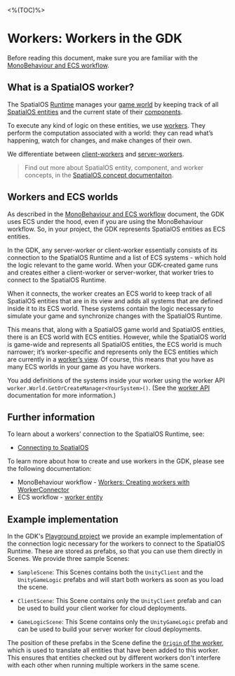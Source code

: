 [//]: # (Doc of docs reference 15)
<%(TOC)%>
# Workers: Workers in the GDK

Before reading this document, make sure you are familiar with the [MonoBehaviour and  ECS workflow]({{urlRoot}}/content/intro-workflows-spatialos-entities).

## What is a SpatialOS worker?

The SpatialOS [Runtime]({{urlRoot}}/content/glossary.md#spatialos-runtime) manages your [game world]({{urlRoot}}/content/glossary#world) by keeping track of all [SpatialOS entities]({{urlRoot}}/content/glossary#spatialos-entity) and the current state of their [components]({{urlRoot}}/content/glossary#spatialos-component).

To execute any kind of logic on these entities, we use [workers]({{urlRoot}}/content/glossary#worker).
They perform the computation associated with a world: they can read what’s happening, watch for changes, and make changes of their own.

We differentiate between [client-workers]({{urlRoot}}/content/glossary#client-worker) and [server-workers]({{urlRoot}}/content/glossary#server-worker).

>Find out more about SpatialOS entity, component, and worker concepts, in the [SpatialOS concept documentaiton](https://docs.improbable.io/reference/latest/shared/concepts/spatialos).

## Workers and ECS worlds

As described in the [MonoBehaviour and  ECS workflow]({{urlRoot}}/content/intro-workflows-spatialos-entities) document, the GDK uses ECS under the hood, even if you are using the MonoBehaviour workflow. So, in your project, the GDK represents SpatialOS entities as ECS entities.

In the GDK, any server-worker or client-worker essentially consists of its connection to the SpatialOS Runtime and a list of ECS systems - which hold the logic relevant to the game world. When your GDK-created game runs and creates either a client-worker or server-worker, that worker tries to connect to the SpatialOS Runtime.

When it connects, the worker creates an ECS world to keep track of all SpatialOS entities that are in its view and adds all systems that are defined inside it to its ECS world. These systems contain the logic necessary to simulate your game and synchronize changes with the SpatialOS Runtime.

This means that, along with a SpatialOS game world and SpatialOS entities, there is an ECS world with ECS entities. However, while the SpatialOS world is game-wide and represents all SpatialOS entities, the ECS world is much narrower; it’s worker-specific and represents only the ECS entities which are currently in a [worker’s view]({{urlRoot}}/content/glossary#worker-s-view).   Of course, this means that you have as many ECS worlds in your game as you have workers.

You add definitions of the systems inside your worker using the worker API `worker.World.GetOrCreateManager<YourSystem>()`. (See the [worker API]({{urlRoot}}/content/workers/api-worker) documentation for more information.)


## Further information

To learn about a workers’ connection to the SpatialOS Runtime, see:

  * [Connecting to SpatialOS]({{urlRoot}}/content/connecting-to-spatialos)

To learn more about how to create and use workers in the GDK, please see the following documentation:

  * MonoBehaviour workflow - [Workers: Creating workers with WorkerConnector]({{urlRoot}}/content/gameobject/creating-workers-with-workerconnector)
  * ECS workflow - [worker entity]({{urlRoot}}/content/workers/worker-entity)

## Example implementation

In the GDK's [Playground project](https://github.com/spatialos/gdk-for-unity/tree/master/workers/unity/Assets/Playground) we provide an example implementation of the connection logic necessary for the workers to connect to the SpatialOS Runtime. These are stored as prefabs, so that you can use them directly in Scenes. We provide three sample Scenes:

* `SampleScene`: This Scenes contains both the `UnityClient` and the `UnityGameLogic` prefabs and will start both workers as soon as you load the scene.

* `ClientScene`: This Scene contains only the `UnityClient` prefab and can be used to build your client worker for cloud deployments.

* `GameLogicScene`: This Scene contains only the `UnityGameLogic` prefab and can be used to build your server worker for cloud deployments.

The position of these prefabs in the Scene define the [`Origin` of the worker]({{urlRoot}}/content/glossary#worker-origin), which is used to translate all entities that have been added to this worker. This ensures that entities checked out by different workers don't interfere with each other when running multiple workers in the same scene.
